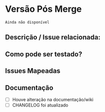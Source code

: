 # Versão Pós Merge
<!-- Descreva a futura versão após o merge -->
`Ainda não disponível`

## Descrição / Issue relacionada:
<!-- Adicione uma descrição o coloque o link para a issue relacionada. -->

## Como pode ser testado?
<!--- Por favor, descreva como se testa as suas mudanças. -->

## Issues Mapeadas
<!-- Caso exista alguma issue mapeada ao longo do merge request ou do desenvolvimento, especificar aqui -->

## Documentação
- [ ] Houve alteração na documentação/wiki
- [ ] CHANGELOG foi atualizado
